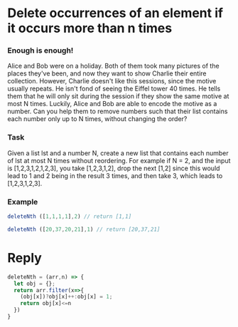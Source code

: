 # Delete occurrences of an element if it occurs more than n times

### Enough is enough!
Alice and Bob were on a holiday. Both of them took many pictures of the places they've been, and now they want to show Charlie their entire collection. However, Charlie doesn't like this sessions, since the motive usually repeats. He isn't fond of seeing the Eiffel tower 40 times. He tells them that he will only sit during the session if they show the same motive at most N times. Luckily, Alice and Bob are able to encode the motive as a number. Can you help them to remove numbers such that their list contains each number only up to N times, without changing the order?

### Task
Given a list lst and a number N, create a new list that contains each number of lst at most N times without reordering. For example if N = 2, and the input is [1,2,3,1,2,1,2,3], you take [1,2,3,1,2], drop the next [1,2] since this would lead to 1 and 2 being in the result 3 times, and then take 3, which leads to [1,2,3,1,2,3].

### Example
```js
deleteNth ([1,1,1,1],2) // return [1,1]

deleteNth ([20,37,20,21],1) // return [20,37,21]
```

# Reply
```js
deleteNth = (arr,n) => {
  let obj = {};
  return arr.filter(x=>{
    (obj[x])?obj[x]++:obj[x] = 1;
    return obj[x]<=n
  })
}

```
